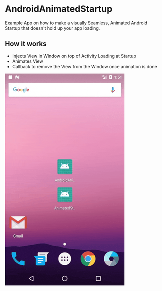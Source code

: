 # AndroidAnimatedStartup
Example App on how to make a visually Seamless, Animated Android Startup that doesn't hold up your app loading.

## How it works
- Injects View in Window on top of Activity Loading at Startup
- Animates View
- Callback to remove the View from the Window once animation is done

![App Screenshot](https://raw.githubusercontent.com/childofthehorn/AndroidAnimatedStartup/develop/AppScreenshot.gif "App Screenshot")
